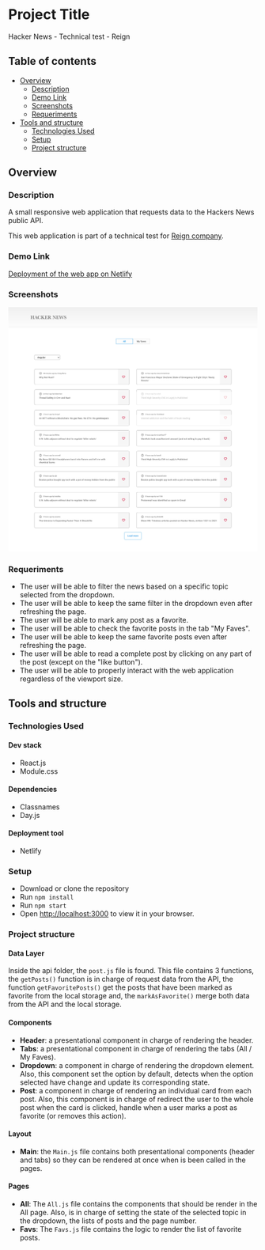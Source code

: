 # Project Title

Hacker News - Technical test - Reign

## Table of contents

- [Overview](#overview)
  - [Description](#description)
  - [Demo Link](#demo-link)
  - [Screenshots](#screenshots)
  - [Requeriments](#requeriments)
- [Tools and structure](#tools-and-structure)
  - [Technologies Used](#technologies-used)
  - [Setup](#setup)
  - [Project structure](#project-structure)

## Overview

### Description

A small responsive web application that requests data to the Hackers News public API.

This web application is part of a technical test for [Reign company](https://www.reign.cl/en/).

### Demo Link

[Deployment of the web app on Netlify](https://compassionate-aryabhata-eef162.netlify.app/)

### Screenshots

![Web Application in Large Viewports](public/screenshots/large-viewports.jpeg)

### Requeriments

- The user will be able to filter the news based on a specific topic selected from the dropdown.
- The user will be able to keep the same filter in the dropdown even after refreshing the page.
- The user will be able to mark any post as a favorite.
- The user will be able to check the favorite posts in the tab "My Faves".
- The user will be able to keep the same favorite posts even after refreshing the page.
- The user will be able to read a complete post by clicking on any part of the post (except on the "like button").
- The user will be able to properly interact with the web application regardless of the viewport size.

## Tools and structure

### Technologies Used

#### Dev stack

- React.js
- Module.css

#### Dependencies

- Classnames
- Day.js

#### Deployment tool

- Netlify

### Setup

- Download or clone the repository
- Run `npm install`
- Run `npm start`
- Open [http://localhost:3000](http://localhost:3000) to view it in your browser.

### Project structure

#### Data Layer

Inside the api folder, the `post.js` file is found. This file contains 3 functions, the `getPosts()` function is in charge of request data from the API, the function `getFavoritePosts()` get the posts that have been marked as favorite from the local storage and, the `markAsFavorite()` merge both data from the API and the local storage.

#### Components

- **Header**: a presentational component in charge of rendering the header.
- **Tabs**: a presentational component in charge of rendering the tabs (All / My Faves).
- **Dropdown**: a component in charge of rendering the dropdown element. Also, this component set the option by default, detects when the option selected have change and update its corresponding state.
- **Post**: a component in charge of rendering an individual card from each post. Also, this component is in charge of redirect the user to the whole post when the card is clicked, handle when a user marks a post as favorite (or removes this action).

#### Layout

- **Main**: the `Main.js` file contains both presentational components (header and tabs) so they can be rendered at once when is been called in the pages.

#### Pages

- **All**: The `All.js` file contains the components that should be render in the All page. Also, is in charge of setting the state of the selected topic in the dropdown, the lists of posts and the page number.
- **Favs**: The `Favs.js` file contains the logic to render the list of favorite posts.
